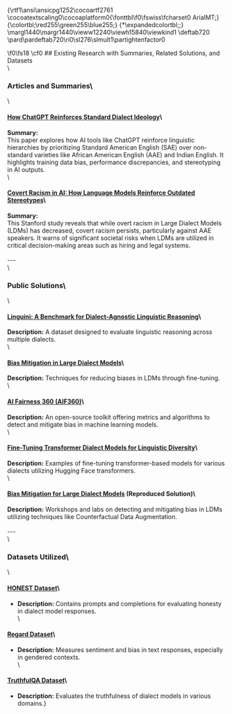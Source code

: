 {\rtf1\ansi\ansicpg1252\cocoartf2761
\cocoatextscaling0\cocoaplatform0{\fonttbl\f0\fswiss\fcharset0 ArialMT;}
{\colortbl;\red255\green255\blue255;}
{\*\expandedcolortbl;;}
\margl1440\margr1440\vieww12240\viewh15840\viewkind1
\deftab720
\pard\pardeftab720\ri0\sl276\slmult1\partightenfactor0

\f0\fs18 \cf0 ## Existing Research with Summaries, Related Solutions, and Datasets\
\
### Articles and Summaries\
\
#### [How ChatGPT Reinforces Standard Dialect Ideology](https://arxiv.org/abs/2406.08726)\
**Summary:**\
This paper explores how AI tools like ChatGPT reinforce linguistic hierarchies by prioritizing Standard American English (SAE) over non-standard varieties like African American English (AAE) and Indian English. It highlights training data bias, performance discrepancies, and stereotyping in AI outputs.\
\
#### [Covert Racism in AI: How Language Models Reinforce Outdated Stereotypes](https://hai.stanford.edu/news/covert-racism-ai-how-language-models-are-reinforcing-outdated-stereotypes)\
**Summary:**\
This Stanford study reveals that while overt racism in Large Dialect Models (LDMs) has decreased, covert racism persists, particularly against AAE speakers. It warns of significant societal risks when LDMs are utilized in critical decision-making areas such as hiring and legal systems.\
\
---\
\
### Public Solutions\
\
#### [Linguini: A Benchmark for Dialect-Agnostic Linguistic Reasoning](https://github.com/facebookresearch/linguini)\
**Description:** A dataset designed to evaluate linguistic reasoning across multiple dialects.\
\
#### [Bias Mitigation in Large Dialect Models](https://github.com/Wazzabeee/Bias-Mitigation-In-LLM)\
**Description:** Techniques for reducing biases in LDMs through fine-tuning.\
\
#### [AI Fairness 360 (AIF360)](https://github.com/Trusted-AI/AIF360)\
**Description:** An open-source toolkit offering metrics and algorithms to detect and mitigate bias in machine learning models.\
\
#### [Fine-Tuning Transformer Dialect Models for Linguistic Diversity](https://github.com/aws-samples/amazon-sagemaker-nlp-huggingface-multilang)\
**Description:** Examples of fine-tuning transformer-based models for various dialects utilizing Hugging Face transformers.\
\
#### [Bias Mitigation for Large Dialect Models](https://github.com/aws-samples/bias-mitigation-for-llms) (Reproduced Solution)\
**Description:** Workshops and labs on detecting and mitigating bias in LDMs utilizing techniques like Counterfactual Data Augmentation.\
\
---\
\
### Datasets Utilized\
\
#### [HONEST Dataset](https://huggingface.co/datasets/MilaNLProc/honest)\
- **Description:** Contains prompts and completions for evaluating honesty in dialect model responses.\
\
#### [Regard Dataset](https://huggingface.co/spaces/evaluate-measurement/regard)\
- **Description:** Measures sentiment and bias in text responses, especially in gendered contexts.\
\
#### [TruthfulQA Dataset](https://huggingface.co/datasets/truthfulqa/truthful_qa)\
- **Description:** Evaluates the truthfulness of dialect models in various domains.}